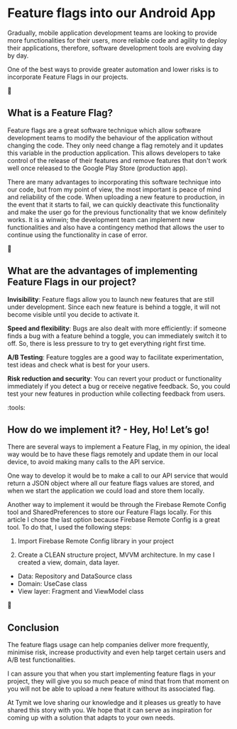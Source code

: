 # Feature flags into our Android App

Gradually, mobile application development teams are looking to provide more functionalities for their users, more reliable code and agility to deploy their applications, therefore, software development tools are evolving day by day.

One of the best ways to provide greater automation and lower risks is to incorporate Feature Flags in our projects.


:triangular_flag_on_post: <h2>What is a Feature Flag?</h2>
Feature flags are a great software technique which allow software development teams to modify the behaviour of the application without changing the code. They only need change a flag remotely and it updates this variable in the production application. This allows developers to take control of the release of their features and remove features that don't work well once released to the Google Play Store (production app).

There are many advantages to incorporating this software technique into our code, but from my point of view, the most important is peace of mind and reliability of the code. When uploading a new feature to production, in the event that it starts to fail, we can quickly deactivate this functionality and make the user go for the previous functionality that we know definitely works. It is a winwin; the development team can implement new functionalities and also have a contingency method that allows the user to continue using the functionality in case of error.


:raised_hands: <h2> What are the advantages of implementing Feature Flags in our project?</h2>
<b>Invisibility</b>: Feature flags allow you to launch new features that are still under development. Since each new feature is behind a toggle, it will not become visible until you decide to activate it.

<b>Speed and flexibility</b>: Bugs are also dealt with more efficiently: if someone finds a bug with a feature behind a toggle, you can immediately switch it to off. So, there is less pressure to try to get everything right first time.

<b>A/B Testing</b>: Feature toggles are a good way to facilitate experimentation, test ideas and check what is best for your users.

<b>Risk reduction and security</b>: You can revert your product or functionality immediately if you detect a bug or receive negative feedback. So, you could test your new features in production while collecting feedback from users.

:tools: <h2>How do we implement it? - Hey, Ho! Let’s go!</h2>
There are several ways to implement a Feature Flag, in my opinion, the ideal way would be to have these flags remotely and update them in our local device, to avoid making many calls to the API service.

One way to develop it would be to make a call to our API service that would return a JSON object where all our feature flags values are stored, and when we start the application we could load and store them locally.

Another way to implement it would be through the Firebase Remote Config tool and SharedPreferences to store our Feature Flags locally. For this article I chose the last option because Firebase Remote Config is a great tool. To do that, I used the following steps:

1. Import Firebase Remote Config library in your project

2. Create a CLEAN structure project, MVVM architecture. In my case I created a view, domain, data layer.
- Data: Repository and DataSource class
- Domain: UseCase class
- View layer: Fragment and ViewModel class

:checkered_flag: <h2>Conclusion</h2>
The feature flags usage can help companies deliver more frequently, minimise risk, increase productivity and even help target certain users and A/B test functionalities.

I can assure you that when you start implementing feature flags in your project, they will give you so much peace of mind that from that moment on you will not be able to upload a new feature without its associated flag.

At Tymit we love sharing our knowledge and it pleases us greatly to have shared this story with you. We hope that it can serve as inspiration for coming up with a solution that adapts to your own needs.
